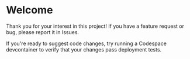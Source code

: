 # Welcome

Thank you for your interest in this project! If you have a feature request or bug, please report it in Issues.

If you're ready to suggest code changes, try running a Codespace devcontainer to verify that your changes pass deployment tests.
